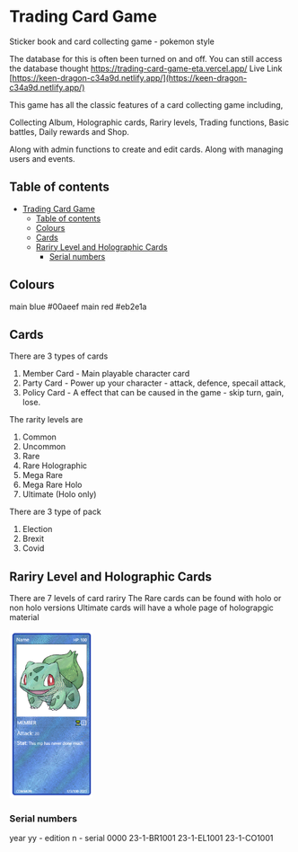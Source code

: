 # Trading Card Game

Sticker book and card collecting game - pokemon style

The database for this is often been turned on and off. You can still access the database thought https://trading-card-game-eta.vercel.app/
Live Link [https://keen-dragon-c34a9d.netlify.app/](https://keen-dragon-c34a9d.netlify.app/)

This game has all the classic features of a card collecting game including,

Collecting Album, Holographic cards, Rariry levels, Trading functions, Basic battles, Daily rewards and Shop.

Along with admin functions to create and edit cards. Along with managing users and events.

## Table of contents

- [Trading Card Game](#trading-card-game)
  - [Table of contents](#table-of-contents)
  - [Colours](#colours)
  - [Cards](#cards)
  - [Rariry Level and Holographic Cards](#rariry-level-and-holographic-cards)
    - [Serial numbers](#serial-numbers)

## Colours

main blue #00aeef
main red #eb2e1a

## Cards

There are 3 types of cards

1. Member Card - Main playable character card
2. Party Card - Power up your character - attack, defence, specail attack,
3. Policy Card - A effect that can be caused in the game - skip turn, gain, lose.

The rarity levels are

1. Common
2. Uncommon
3. Rare
4. Rare Holographic
5. Mega Rare
6. Mega Rare Holo
7. Ultimate (Holo only)

There are 3 type of pack

1. Election
2. Brexit
3. Covid

## Rariry Level and Holographic Cards

There are 7 levels of card rariry
The Rare cards can be found with holo or non holo versions
Ultimate cards will have a whole page of holograpgic material

<img height='300px' src='./assets/images/holo-example-card.png' alt='Card Examples' />

### Serial numbers

year yy - edition n - serial 0000
23-1-BR1001
23-1-EL1001
23-1-CO1001
